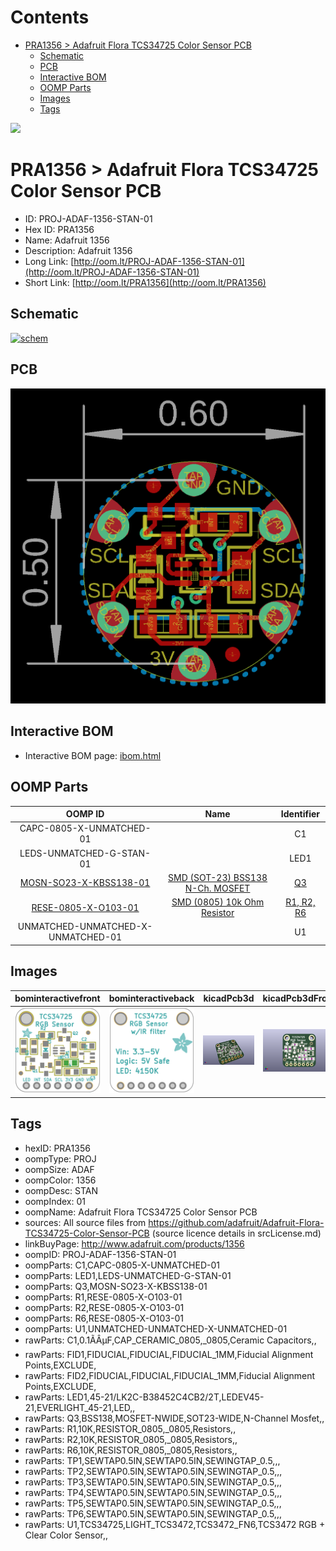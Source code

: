 



Contents
========

* [PRA1356 > Adafruit Flora TCS34725 Color Sensor PCB](#pra1356--adafruit-flora-tcs34725-color-sensor-pcb)
	* [Schematic](#schematic)
	* [PCB](#pcb)
	* [Interactive BOM](#interactive-bom)
	* [OOMP Parts](#oomp-parts)
	* [Images](#images)
	* [Tags](#tags)
  
![][im]
# PRA1356 > Adafruit Flora TCS34725 Color Sensor PCB

- ID: PROJ-ADAF-1356-STAN-01
- Hex ID: PRA1356
- Name: Adafruit 1356
- Description: Adafruit 1356
- Long Link: [http://oom.lt/PROJ-ADAF-1356-STAN-01](http://oom.lt/PROJ-ADAF-1356-STAN-01)
- Short Link: [http://oom.lt/PRA1356](http://oom.lt/PRA1356)

## Schematic
  
[![schem](eagleSchemImage.png)](eagleSchemImage.png)
## PCB
  
[![pcb](eagleImage.png)](eagleImage.png)
## Interactive BOM

- Interactive BOM page: [ibom.html](https://htmlpreview.github.io/?https://github.com/oomlout/oomlout_OOMP_projects/blob/main/PROJ-ADAF-1356-STAN-01/kicad/bom/ibom.html)

## OOMP Parts
  

|OOMP ID|Name|Identifier|
| :---: | :---: | :---: |
|CAPC-0805-X-UNMATCHED-01||C1|
|LEDS-UNMATCHED-G-STAN-01||LED1|
|[MOSN-SO23-X-KBSS138-01](https://github.com/oomlout/oomlout_OOMP_parts/tree/main/MOSN-SO23-X-KBSS138-01/)|[SMD (SOT-23) BSS138 N-Ch. MOSFET](https://github.com/oomlout/oomlout_OOMP_parts/tree/main/MOSN-SO23-X-KBSS138-01/)|[Q3](https://github.com/oomlout/oomlout_OOMP_parts/tree/main/MOSN-SO23-X-KBSS138-01/)|
|[RESE-0805-X-O103-01](https://github.com/oomlout/oomlout_OOMP_parts/tree/main/RESE-0805-X-O103-01/)|[SMD (0805) 10k Ohm Resistor](https://github.com/oomlout/oomlout_OOMP_parts/tree/main/RESE-0805-X-O103-01/)|[R1, R2, R6](https://github.com/oomlout/oomlout_OOMP_parts/tree/main/RESE-0805-X-O103-01/)|
|UNMATCHED-UNMATCHED-X-UNMATCHED-01||U1|

## Images
  
  

|bominteractivefront|bominteractiveback|kicadPcb3d|kicadPcb3dFront|kicadPcb3dBack|kicadSchem|eagleImage|eagleSchemImage|pcbdraw|pcbdrawback|
| :---: | :---: | :---: | :---: | :---: | :---: | :---: | :---: | :---: | :---: |
|[![bominteractivefront](bomFront_140.png)](bomFront.png)|[![bominteractiveback](bomBack_140.png)](bomBack.png)|[![kicadPcb3d](kicadPcb3d_140.png)](kicadPcb3d.png)|[![kicadPcb3dFront](kicadPcb3dFront_140.png)](kicadPcb3dFront.png)|[![kicadPcb3dBack](kicadPcb3dBack_140.png)](kicadPcb3dBack.png)|[![kicadSchem](kicadSchem_140.png)](kicadSchem.png)|[![eagleImage](eagleImage_140.png)](eagleImage.png)|[![eagleSchemImage](eagleSchemImage_140.png)](eagleSchemImage.png)|[![pcbdraw](pcbdraw_140.png)](pcbdraw.png)|[![pcbdrawback](pcbdrawBack_140.png)](pcbdrawBack.png)|

## Tags

- hexID: PRA1356
- oompType: PROJ
- oompSize: ADAF
- oompColor: 1356
- oompDesc: STAN
- oompIndex: 01
- oompName: Adafruit Flora TCS34725 Color Sensor PCB
- sources: All source files from https://github.com/adafruit/Adafruit-Flora-TCS34725-Color-Sensor-PCB (source licence details in srcLicense.md)
- linkBuyPage: http://www.adafruit.com/products/1356
- oompID: PROJ-ADAF-1356-STAN-01
- oompParts: C1,CAPC-0805-X-UNMATCHED-01
- oompParts: LED1,LEDS-UNMATCHED-G-STAN-01
- oompParts: Q3,MOSN-SO23-X-KBSS138-01
- oompParts: R1,RESE-0805-X-O103-01
- oompParts: R2,RESE-0805-X-O103-01
- oompParts: R6,RESE-0805-X-O103-01
- oompParts: U1,UNMATCHED-UNMATCHED-X-UNMATCHED-01
- rawParts: C1,0.1ÃÂµF,CAP_CERAMIC_0805,_0805,Ceramic Capacitors,,
- rawParts: FID1,FIDUCIAL,FIDUCIAL,FIDUCIAL_1MM,Fiducial Alignment Points,EXCLUDE,
- rawParts: FID2,FIDUCIAL,FIDUCIAL,FIDUCIAL_1MM,Fiducial Alignment Points,EXCLUDE,
- rawParts: LED1,45-21/LK2C-B38452C4CB2/2T,LEDEV45-21,EVERLIGHT_45-21,LED,,
- rawParts: Q3,BSS138,MOSFET-NWIDE,SOT23-WIDE,N-Channel Mosfet,,
- rawParts: R1,10K,RESISTOR_0805,_0805,Resistors,,
- rawParts: R2,10K,RESISTOR_0805,_0805,Resistors,,
- rawParts: R6,10K,RESISTOR_0805,_0805,Resistors,,
- rawParts: TP1,SEWTAP0.5IN,SEWTAP0.5IN,SEWINGTAP_0.5,,,
- rawParts: TP2,SEWTAP0.5IN,SEWTAP0.5IN,SEWINGTAP_0.5,,,
- rawParts: TP3,SEWTAP0.5IN,SEWTAP0.5IN,SEWINGTAP_0.5,,,
- rawParts: TP4,SEWTAP0.5IN,SEWTAP0.5IN,SEWINGTAP_0.5,,,
- rawParts: TP5,SEWTAP0.5IN,SEWTAP0.5IN,SEWINGTAP_0.5,,,
- rawParts: TP6,SEWTAP0.5IN,SEWTAP0.5IN,SEWINGTAP_0.5,,,
- rawParts: U1,TCS34725,LIGHT_TCS3472,TCS3472_FN6,TCS3472 RGB + Clear Color Sensor,,



[im]: kicadPcb3d_450.png
